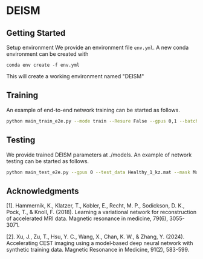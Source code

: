 # DEISM

## Getting Started

Setup environment
We provide an environment file `env.yml`. A new conda environment can be created with 
```
conda env create -f env.yml
```
This will create a working environment named "DEISM"

## Training
An example of end-to-end network training can be started as follows.
```bash
python main_train_e2e.py --mode train --Resure False --gpus 0,1 --batch_size 1
```

## Testing
We provide trained DEISM parameters at ./models. An example of network testing can be started as follows.
```bash
python main_test_e2e.py --gpus 0 --test_data Healthy_1_kz.mat --mask Mask_54_96_96_acc_5_New.mat --model DEISM_acc=5.pth --save_name Healthy_acc=5.mat
```

## Acknowledgments
[1]. Hammernik, K., Klatzer, T., Kobler, E., Recht, M. P., Sodickson, D. K., Pock, T., & Knoll, F. (2018). Learning a variational network for reconstruction of accelerated MRI data. Magnetic resonance in medicine, 79(6), 3055-3071.

[2]. Xu, J., Zu, T., Hsu, Y. C., Wang, X., Chan, K. W., & Zhang, Y. (2024). Accelerating CEST imaging using a model‐based deep neural network with synthetic training data. Magnetic Resonance in Medicine, 91(2), 583-599.
